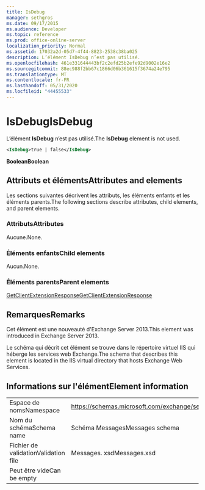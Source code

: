 ```yaml
---
title: IsDebug
manager: sethgros
ms.date: 09/17/2015
ms.audience: Developer
ms.topic: reference
ms.prod: office-online-server
localization_priority: Normal
ms.assetid: 17032a2d-05d7-4f44-8823-2538c38ba025
description: L’élément IsDebug n’est pas utilisé.
ms.openlocfilehash: 461e331644443bf2c2efd25b2efe92d9002e16e2
ms.sourcegitcommit: 88ec988f2bb67c1866d06b361615f3674a24e795
ms.translationtype: MT
ms.contentlocale: fr-FR
ms.lasthandoff: 05/31/2020
ms.locfileid: "44455533"
---
```

# <a name="isdebug"></a><span data-ttu-id="80ab2-103">IsDebug</span><span class="sxs-lookup"><span data-stu-id="80ab2-103">IsDebug</span></span>

<span data-ttu-id="80ab2-104">L’élément **IsDebug** n’est pas utilisé.</span><span class="sxs-lookup"><span data-stu-id="80ab2-104">The **IsDebug** element is not used.</span></span> 
  
```XML
<IsDebug>true | false</IsDebug>
```

 <span data-ttu-id="80ab2-105">**Boolean**</span><span class="sxs-lookup"><span data-stu-id="80ab2-105">**Boolean**</span></span>
## <a name="attributes-and-elements"></a><span data-ttu-id="80ab2-106">Attributs et éléments</span><span class="sxs-lookup"><span data-stu-id="80ab2-106">Attributes and elements</span></span>

<span data-ttu-id="80ab2-107">Les sections suivantes décrivent les attributs, les éléments enfants et les éléments parents.</span><span class="sxs-lookup"><span data-stu-id="80ab2-107">The following sections describe attributes, child elements, and parent elements.</span></span>
  
### <a name="attributes"></a><span data-ttu-id="80ab2-108">Attributs</span><span class="sxs-lookup"><span data-stu-id="80ab2-108">Attributes</span></span>

<span data-ttu-id="80ab2-109">Aucune.</span><span class="sxs-lookup"><span data-stu-id="80ab2-109">None.</span></span>
  
### <a name="child-elements"></a><span data-ttu-id="80ab2-110">Éléments enfants</span><span class="sxs-lookup"><span data-stu-id="80ab2-110">Child elements</span></span>

<span data-ttu-id="80ab2-111">Aucun.</span><span class="sxs-lookup"><span data-stu-id="80ab2-111">None.</span></span>
  
### <a name="parent-elements"></a><span data-ttu-id="80ab2-112">Éléments parents</span><span class="sxs-lookup"><span data-stu-id="80ab2-112">Parent elements</span></span>

[<span data-ttu-id="80ab2-113">GetClientExtensionResponse</span><span class="sxs-lookup"><span data-stu-id="80ab2-113">GetClientExtensionResponse</span></span>](getclientextensionresponse.md)
  
## <a name="remarks"></a><span data-ttu-id="80ab2-114">Remarques</span><span class="sxs-lookup"><span data-stu-id="80ab2-114">Remarks</span></span>

<span data-ttu-id="80ab2-115">Cet élément est une nouveauté d'Exchange Server 2013.</span><span class="sxs-lookup"><span data-stu-id="80ab2-115">This element was introduced in Exchange Server 2013.</span></span>
  
<span data-ttu-id="80ab2-116">Le schéma qui décrit cet élément se trouve dans le répertoire virtuel IIS qui héberge les services web Exchange.</span><span class="sxs-lookup"><span data-stu-id="80ab2-116">The schema that describes this element is located in the IIS virtual directory that hosts Exchange Web Services.</span></span>
  
## <a name="element-information"></a><span data-ttu-id="80ab2-117">Informations sur l'élément</span><span class="sxs-lookup"><span data-stu-id="80ab2-117">Element information</span></span>

|||
|:-----|:-----|
|<span data-ttu-id="80ab2-118">Espace de noms</span><span class="sxs-lookup"><span data-stu-id="80ab2-118">Namespace</span></span>  <br/> |https://schemas.microsoft.com/exchange/services/2006/messages  <br/> |
|<span data-ttu-id="80ab2-119">Nom du schéma</span><span class="sxs-lookup"><span data-stu-id="80ab2-119">Schema name</span></span>  <br/> |<span data-ttu-id="80ab2-120">Schéma Messages</span><span class="sxs-lookup"><span data-stu-id="80ab2-120">Messages schema</span></span>  <br/> |
|<span data-ttu-id="80ab2-121">Fichier de validation</span><span class="sxs-lookup"><span data-stu-id="80ab2-121">Validation file</span></span>  <br/> |<span data-ttu-id="80ab2-122">Messages. xsd</span><span class="sxs-lookup"><span data-stu-id="80ab2-122">Messages.xsd</span></span>  <br/> |
|<span data-ttu-id="80ab2-123">Peut être vide</span><span class="sxs-lookup"><span data-stu-id="80ab2-123">Can be empty</span></span>  <br/> ||
   

